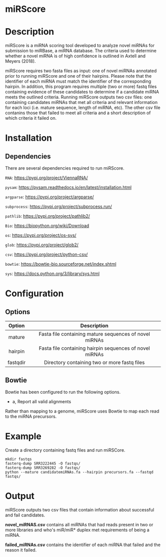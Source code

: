 # miRScore

# Description

miRScore is a miRNA scoring tool developed to analyze novel miRNAs for submission to miRBase, a miRNA database. The criteria used to determine whether a novel miRNA is of high confidence is outlined in Axtell and Meyers (2018).

miRScore requires two fasta files as input: one of novel miRNAs annotated prior to running miRScore and one of their hairpins. Please note that the identifier of each miRNA must match the identifier of the corresponding hairpin. In addition, this program requires multiple (two or more) fastq files containing evidence of these candidates to determine if a candidate miRNA meets the outlined criteria. Running miRScore outputs two csv files: one containing candidates miRNAs that met all criteria and relevant information for each loci (i.e. mature sequence, length of miRNA, etc). The other csv file contanins those that failed to meet all criteria and a short description of which criteria it failed on.

# Installation

## Dependencies

There are several dependencies required to run miRScore.

`RNA`: https://pypi.org/project/ViennaRNA/

`pysam`: https://pysam.readthedocs.io/en/latest/installation.html

`argparse`: https://pypi.org/project/argparse/

`subprocess`: https://pypi.org/project/subprocess.run/

`pathlib`: https://pypi.org/project/pathlib2/

`Bio`: https://biopython.org/wiki/Download

`os`: https://pypi.org/project/os-sys/

`glob`: https://pypi.org/project/glob2/

`csv`: https://pypi.org/project/python-csv/

`bowtie`: https://bowtie-bio.sourceforge.net/index.shtml

`sys`: https://docs.python.org/3/library/sys.html
    
# Configuration

## Options

|Option     |Description                                               |
|:---------:|:--------------------------------------------------------:|
|mature     | Fasta file containing mature sequences of novel miRNAs   |
|hairpin    | Fasta file containing hairpin sequences of novel miRNAs  |
|fastqdir   | Directory containing two or more fastq files             |

## Bowtie

Bowtie has been configured to run the following options.

- a, Report all valid alignments

Rather than mapping to a genome, miRScore uses Bowtie to map each read to the miRNA precursors.


# Example

Create a directory containing fastq files and run miRSCore.
```
mkdir fastqs
fasterq-dump SRR3222445 -O fastqs/
fasterq-dump SRR3269282 -O fastqs/
python --mature candidatemiRNAs.fa --hairpin precursors.fa --fastqd fastqs/
```

# Output
miRScore outputs two csv files that contain information about successful and fail candidates.

**novel_miRNAS.csv** contains all miRNAs that had reads present in two or more libraries and who's miR/miR* duplex met requirements of being a miRNA.

**failed_miRNAs.csv** contains the identifier of each miRNA that failed and the reason it failed.
